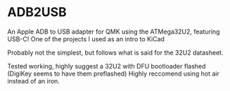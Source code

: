 # ADB2USB
An Apple ADB to USB adapter for QMK using the ATMega32U2, featuring USB-C!
One of the projects I used as an intro to KiCad

Probably not the simplest, but follows what is said for the 32U2 datasheet.

Tested working, highly suggest a 32U2 with DFU bootloader flashed (DigiKey seems to have them preflashed)
Highly reccomend using hot air instead of an iron.
